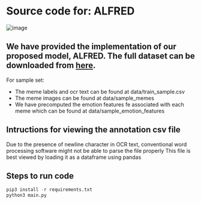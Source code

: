 # Source code for: ALFRED

![image](https://github.com/user-attachments/assets/817f9ad3-8bfe-4d9e-8685-a2e057b3ced2)

## We have provided the implementation of our proposed model, ALFRED. The full dataset can be downloaded from [here](https://drive.google.com/file/d/1w5on7FdfYi5nGhUnQD82YJND5EcJrKw9/view?usp=sharing). 

For sample set:
* The meme labels and ocr text can be found at data/train_sample.csv
* The meme images can be found at data/sample_memes
* We have precomputed the emotion features fe associated with each meme which can be found at data/sample_emotion_features

## Intructions for viewing the annotation csv file

Due to the presence of newline character in OCR text, conventional word processing software might not be able to parse the file properly
This file is best viewed by loading it as a dataframe using pandas

## Steps to run code

```python
pip3 install -r requirements.txt
python3 main.py
```
